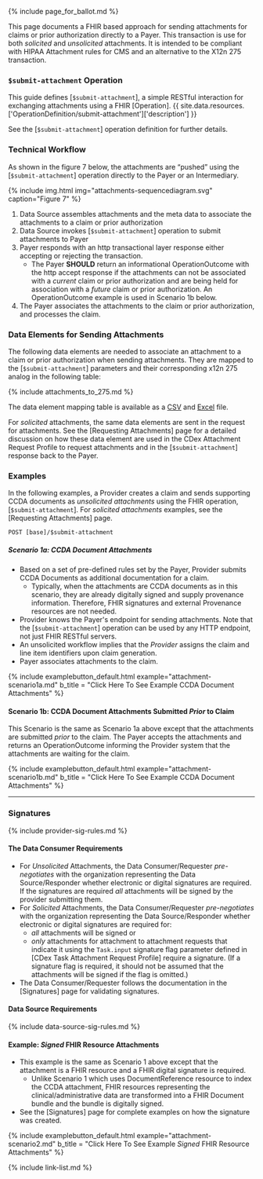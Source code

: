 {% include page_for_ballot.md %}

This page documents a FHIR based approach for sending attachments for claims or prior authorization directly to a Payer.  This transaction is use for both *solicited* and *unsolicited* attachments.   <span class="bg-danger" markdown="1">It is intended to be compliant with HIPAA Attachment rules for CMS and an alternative to the X12n 275 transaction.</span><!-- new-content -->

### `$submit-attachment` Operation

This guide defines [`$submit-attachment`], a simple RESTful interaction for exchanging attachments using a FHIR [Operation]. {{ site.data.resources.['OperationDefinition/submit-attachment']['description'] }}

See the [`$submit-attachment`] operation definition for further details.

### Technical Workflow

As shown in the figure 7 below, the attachments are “pushed” using the [`$submit-attachment`] operation directly to the Payer or an Intermediary.

<div class="bg-success" markdown="1">

{% include img.html img="attachments-sequencediagram.svg" caption="Figure 7" %}


1. Data Source assembles attachments and the meta data to associate the attachments to a claim or prior authorization
1. Data Source invokes [`$submit-attachment`] operation to submit attachments to Payer
1. Payer responds with an http transactional layer response either accepting or rejecting the transaction.
   - The Payer **SHOULD** return an informational OperationOutcome with the http accept response if the attachments can not be associated with a *current* claim or prior authorization and are being held for association with a *future* claim or prior authorization.  An OperationOutcome example is used in Scenario 1b below.
2. The Payer associates the attachments to the claim or prior authorization, and processes the claim.

</div><!-- new-content -->

### Data Elements for Sending Attachments

The following data elements are needed to associate an attachment to a claim or prior authorization when sending attachments.  They are mapped to the [`$submit-attachment`] parameters and their corresponding x12n 275 analog in the following table: 

{% include attachments_to_275.md %}

The data element mapping table is available as a [CSV](data-element-mapping.csv) and [Excel](data-element-mapping.xlsx) file.

For *solicited* attachments, the same data elements are sent in the request for attachments. See the [Requesting Attachments] page for a detailed discussion on how these data element are used in the CDex Attachment Request Profile to request attachments and in the [`$submit-attachment`] response back to the Payer.

 <!-- The table below shows the mappings between the corresponding data communicated in the attachments request for CDex Request Attachment, X12n 277, and 278response forms and the  [`$submit-attachment`] parameters.  -->


### Examples

In the following examples, a Provider creates a claim and sends supporting CCDA documents as *unsolicited attachments* using the FHIR operation, [`$submit-attachment`]. For *solicited attachments* examples, see the [Requesting Attachments] page.

`POST [base]/$submit-attachment`

##### Scenario 1a: CCDA Document Attachments

- Based on a set of pre-defined rules set by the Payer, Provider submits CCDA Documents as additional documentation for a claim.
  - Typically, when the attachments are CCDA documents as in this scenario, they are already digitally signed and supply provenance information. Therefore, FHIR signatures and external Provenance resources are not needed.
- Provider knows the Payer's endpoint for sending attachments.  Note that the [`$submit-attachment`] operation can be used by any HTTP endpoint, not just FHIR RESTful servers.
- An unsolicited workflow implies that the *Provider* assigns the claim and line item identifiers upon claim generation.
- <span class="bg-success" markdown="1">Payer associates attachments to the claim.</span><!-- new-content -->

{% include examplebutton_default.html example="attachment-scenario1a.md" b_title = "Click Here To See Example CCDA Document Attachments" %}

<div class="bg-success" markdown="1">

#### Scenario 1b: CCDA Document Attachments Submitted *Prior* to Claim

This Scenario is the same as Scenario 1a above except that the attachments are submitted *prior* to the claim.  The Payer accepts the attachments and returns an OperationOutcome informing the Provider system that the attachments are waiting for the claim.

{% include examplebutton_default.html example="attachment-scenario1b.md" b_title = "Click Here To See Example CCDA Document Attachments" %}

</div><!-- new-content -->

---

### Signatures

{% include provider-sig-rules.md %}

#### The Data Consumer Requirements

- For *Unsolicited* Attachments, the Data Consumer/Requester *pre-negotiates* with the organization representing the Data Source/Responder whether electronic or digital signatures are required.  If the signatures are required *all* attachments will be signed by the provider submitting them.
- For *Solicited* Attachments, the Data Consumer/Requester *pre-negotiates* with the organization representing the Data Source/Responder whether electronic or digital signatures are required for:
  - *all* attachments will be signed or
  - *only* attachments for attachment to attachment requests that indicate it using the `Task.input` signature flag parameter defined in [CDex Task Attachment Request Profile] require a signature. (If a signature flag is required, it should not be assumed that the attachments will be signed if the flag is omitted.)  
- The Data Consumer/Requester follows the documentation in the [Signatures] page for validating signatures.

#### Data Source Requirements

{% include data-source-sig-rules.md %}

#### Example: *Signed* FHIR Resource Attachments

- This example is the same as Scenario 1 above except that the attachment is a FHIR resource and a FHIR digital signature is required.
  - Unlike Scenario 1 which uses DocumentReference resource to index the CCDA attachment, FHIR resources representing the clinical/administrative data are transformed into a FHIR Document bundle and the bundle is digitally signed.
- See the [Signatures] page for complete examples on how the signature was created.

{% include examplebutton_default.html example="attachment-scenario2.md" b_title = "Click Here To See Example *Signed* FHIR Resource Attachments" %}


{% include link-list.md %}
